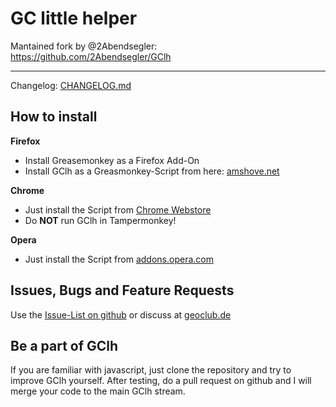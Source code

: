 GC little helper
================

Mantained fork by @2Abendsegler:  
https://github.com/2Abendsegler/GClh

-----------------------------------------------  

Changelog: [CHANGELOG.md](https://github.com/amshove/GC_little_helper/blob/master/CHANGELOG.md)

How to install
--------------
**Firefox**
* Install Greasemonkey as a Firefox Add-On
* Install GClh as a Greasmonkey-Script from here: [amshove.net](http://www.amshove.net/greasemonkey/updates.php)

**Chrome**
* Just install the Script from [Chrome Webstore](https://chrome.google.com/webstore/detail/gc-little-helper/aimnideehoepfoiniigacdpefnlngnob)
* Do **NOT** run GClh in Tampermonkey!

**Opera**
* Just install the Script from [addons.opera.com](https://addons.opera.com/en/extensions/details/gc-little-helper/)

Issues, Bugs and Feature Requests
---------------------------------
Use the [Issue-List on github](https://github.com/amshove/GC_little_helper/issues) or discuss at [geoclub.de](http://forum.geoclub.de/viewtopic.php?f=117&t=46168)

Be a part of GClh
-----------------
If you are familiar with javascript, just clone the repository and try to improve GClh yourself. After testing, do a pull request on github and I will merge your code to the main GClh stream.
